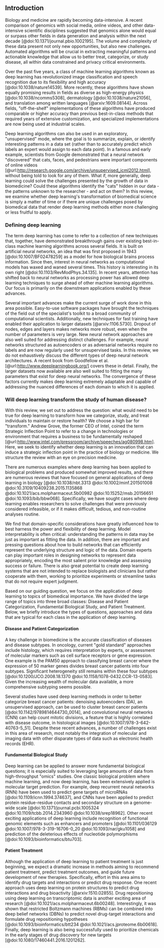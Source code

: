 ## Introduction

Biology and medicine are rapidly becoming data-intensive. A recent comparison of
genomics with social media, online videos, and other data-intensive scientific
disciplines suggested that genomics alone would equal or surpass other fields in
data generation and analysis within the next decade
[@doi:10.1371/journal.pbio.1002195]. The volume and complexity of these data
present not only new opportunities, but also new challenges. Automated
algorithms will be crucial in extracting meaningful patterns and actionable
knowledge that allow us to better treat, categorize, or study disease, all
within data constrained and privacy critical environments.

Over the past five years, a class of machine learning algorithms known as deep
learning has revolutionized image classification and speech recognition due to
its flexibility and high accuracy [@doi:10.1038/nature14539]. More recently,
these algorithms have shown equally promising results in fields as diverse as
high-energy physics [@doi:10.1038/ncomms5308], dermatology
[@doi:10.1038/nature21056], and translation among written languages
[@arxiv:1609.08144]. Across fields, "off-the-shelf" implementations of these
algorithms have produced comparable or higher accuracy than previous
best-in-class methods that required years of extensive customization, and
specialized implementations are now being used at industrial scales.

Deep learning algorithms can also be used in an exploratory, "unsupervised"
mode, where the goal is to summarize, explain, or identify interesting patterns
in a data set (rather than to accurately predict which labels an expert would
assign to each data point).  In a famous and early example, scientists from
Google demonstrated that a neural network "discovered" that cats, faces, and
pedestrians were important components of online videos
[@url:http://research.google.com/archive/unsupervised_icml2012.html], without
being told to look for any of them. What if, more generally, deep learning could
solve the challenges presented by the growth of data in biomedicine? Could these
algorithms identify the "cats" hidden in our data - the patterns unknown to the
researcher - and act on them? In this review, we examine whether deep learning's
transformation of biomedical science is simply a matter of time or if there are
unique challenges posed by biomedical data that render deep learning methods
either more challenging or less fruitful to apply.

### Defining deep learning

The term deep learning has come to refer to a collection of new techniques that,
together, have demonstrated breakthrough gains over existing best-in-class
machine learning algorithms across several fields. It is built on artificial
neural networks, an idea that was first proposed in 1943
[@doi:10.1007/BF02478259] as a model for how biological brains process
information. Since then, interest in neural networks as computational models has
waxed and waned several times. This history is interesting in its own right
[@doi:10.1103/RevModPhys.34.135]. In recent years, attention has shifted back to
neural networks as processing power has allowed deep learning techniques to
surge ahead of other machine learning algorithms. Our focus is primarily on the
downstream applications enabled by these advances.

Several important advances make the current surge of work done in this area
possible. Easy-to-use software packages have brought the techniques of the field
out of the specialist's toolkit to a broad community of computational
scientists. Additionally, new techniques for fast training have enabled their
application to larger datasets [@arxiv:1106.5730]. Dropout of nodes, edges and
layers makes networks more robust, even when the number of parameters is very
large. New neural network approaches are also well suited for addressing
distinct challenges. For example, neural networks structured as autoencoders or
as adversarial networks require no labels and are now regularly used for
unsupervised tasks. In this review, we do not exhaustively discuss the different
types of deep neural network architectures. A recent book from Goodfellow et al.
[@url:http://www.deeplearningbook.org/] covers these in detail. Finally, the
larger datasets now available are also well suited to fitting the many
parameters that exist for deep neural networks. The convergence of these factors
currently makes deep learning extremely adaptable and capable of addressing the
nuanced differences of each domain to which it is applied.

### Will deep learning transform the study of human disease?

With this review, we set out to address the question: what would need to be true
for deep learning to transform how we categorize, study, and treat individuals
to maintain or restore health? We choose a high bar for "transform." Andrew
Grove, the former CEO of Intel, coined the term Strategic Inflection Point to
refer to a change in technologies or environment that requires a business to be
fundamentally reshaped
[@url:http://www.intel.com/pressroom/archive/speeches/ag080998.htm]. Here, we
seek to identify whether deep learning is an innovation that can induce a
strategic inflection point in the practice of biology or medicine. We structure
the review with an eye on precision medicine.

There are numerous examples where deep learning has been applied to biological
problems and produced somewhat improved results, and there are numerous reviews
that have focused on general applications of deep learning in biology
[@doi:10.1038/nbt.3313 @doi:10.1002/minf.201501008
@doi:10.3109/10409238.2015.1135868 @doi:10.1021/acs.molpharmaceut.5b00982
@doi:10.15252/msb.20156651 @doi:10.1093/bib/bbw068]. Specifically, we have
sought cases where deep learning enables researchers to solve challenges that
were previously considered infeasible, or if it makes difficult, tedious, and
non-routine analyses routine.

We find that domain-specific considerations have greatly influenced how to best
harness the power and flexibility of deep learning. Model interpretability is
often critical: understanding the patterns in data may be just as important as
fitting the data. In addition, there are important and pressing questions about
how to build networks that can efficiently represent the underlying structure
and logic of the data. Domain experts can play important roles in designing
networks to represent data appropriately, encoding the most salient prior
knowledge and assessing success or failure. There is also great potential to
create deep learning systems that are not intended to replace biologists and
clinicians but rather cooperate with them, working to prioritize experiments or
streamline tasks that do not require expert judgment.

Based on our guiding question, we focus on the application of deep learning to
topics of biomedical importance. We have divided the large range of topics into
three broad classes: Disease and Patient Categorization, Fundamental Biological
Study, and Patient Treatment. Below, we briefly introduce the types of
questions, approaches and data that are typical for each class in the
application of deep learning.

#### Disease and Patient Categorization

A key challenge in biomedicine is the accurate classification of diseases and
disease subtypes. In oncology, current "gold standard" approaches include
histology, which requires interpretation by experts, or assessment of molecular
markers such as cell surface receptors or gene expression. One example is the
PAM50 approach to classifying breast cancer where the expression of 50 marker
genes divides breast cancer patients into four subtypes. Significant
heterogeneity still remains within these four subtypes
[@doi:10.1200/JCO.2008.18.1370 @doi:10.1158/1078-0432.CCR-13-0583]. Given the
increasing wealth of molecular data available, a more comprehensive subtyping
seems possible.

Several studies have used deep learning methods in order to better categorize
breast cancer patients: denoising autoencoders (DA), an unsupervised approach,
can be used to cluster breast cancer patients [@doi:10.1142/9789814644730_0014],
and convolutional neural networks (CNN) can help count mitotic divisions, a
feature that is highly correlated with disease outcome, in histological images
[@doi:10.1007/978-3-642-40763-5_51]. Despite these recent advances, a number of
challenges exist in this area of research, most notably the integration of
molecular and imaging data with other disparate types of data such as electronic
health records (EHR).

#### Fundamental Biological Study

Deep learning can be applied to answer more fundamental biological questions; it
is especially suited to leveraging large amounts of data from high-throughput
"omics" studies. One classic biological problem where machine learning, and now
deep learning, has been extensively applied is molecular target prediction. For
example, deep recurrent neural networks (RNN) have been used to predict gene
targets of microRNAs [@doi:10.1109/icnn.1994.374637], and CNNs have been applied
to predict protein residue-residue contacts and secondary structure on a
genome-wide scale [@doi:10.1371/journal.pcbi.1005324
@doi:10.1109/tcbb.2014.2343960 @doi:10.1038/srep18962]. Other recent exciting
applications of deep learning include recognition of functional genomic elements
such as enhancers and promoters [@doi:10.1101/036129
@doi:10.1007/978-3-319-16706-0_20 @doi:10.1093/nar/gku1058] and prediction of
the deleterious effects of nucleotide polymorphisms
[@doi:10.1093/bioinformatics/btu703].

#### Patient Treatment

Although the application of deep learning to patient treatment is just
beginning, we expect a dramatic increase in methods aiming to recommend patient
treatment, predict treatment outcomes, and guide future development of new
therapies. Specifically, effort in this area aims to identify drug targets and
interactions or predict drug response. One recent approach uses deep learning on
protein structures to predict drug interactions and drug bioactivity
[@arxiv:1510.02855]. Drug repositioning using deep learning on transcriptomic
data is another exciting area of research
[@doi:10.1021/acs.molpharmaceut.6b00248]. Interestingly, it was shown that
restricted Boltzmann machines (RBMs) can be combined into deep belief networks
(DBNs) to predict novel drug-target interactions and formulate drug
repositioning hypotheses [@doi:10.1093/bioinformatics/btt234
@doi:10.1021/acs.jproteome.6b00618]. Finally, deep learning is also being
successfully used to prioritize chemicals in the early stages of drug discovery
for new targets [@doi:10.1080/17460441.2016.1201262].
